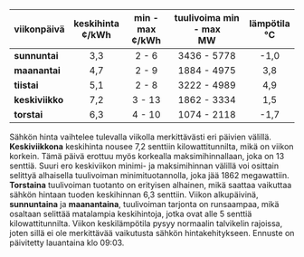 | viikonpäivä  | keskihinta<br>¢/kWh | min - max<br>¢/kWh | tuulivoima min - max<br>MW | lämpötila<br>°C |
|:-------------|:----------------:|:----------------:|:-------------:|:-------------:|
| **sunnuntai**  | 3,3             | 2 - 6            | 3436 - 5778   | -1,0          |
| **maanantai**  | 4,7             | 2 - 9            | 1884 - 4975   | 3,8           |
| **tiistai**    | 5,1             | 2 - 8            | 3222 - 4989   | 4,9           |
| **keskiviikko**| 7,2             | 3 - 13           | 1862 - 3334   | 1,5           |
| **torstai**    | 6,3             | 4 - 10           | 1074 - 2118   | -1,7          |

Sähkön hinta vaihtelee tulevalla viikolla merkittävästi eri päivien välillä. **Keskiviikkona** keskihinta nousee 7,2 senttiin kilowattitunnilta, mikä on viikon korkein. Tämä päivä erottuu myös korkealla maksimihinnallaan, joka on 13 senttiä. Suuri ero keskiviikon minimi- ja maksimihinnan välillä voi osittain selittyä alhaisella tuulivoiman minimituotannolla, joka jää 1862 megawattiin. **Torstaina** tuulivoiman tuotanto on erityisen alhainen, mikä saattaa vaikuttaa sähkön hintaan tuoden keskihinnan 6,3 senttiin. Viikon alkupäivinä, **sunnuntaina** ja **maanantaina**, tuulivoiman tarjonta on runsaampaa, mikä osaltaan selittää matalampia keskihintoja, jotka ovat alle 5 senttiä kilowattitunnilta. Viikon keskilämpötila pysyy normaalin talvikelin rajoissa, joten sillä ei ole merkittävää vaikutusta sähkön hintakehitykseen. Ennuste on päivitetty lauantaina klo 09:03.